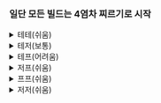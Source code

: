 ### 일단 모든 빌드는 4염차 찌르기로 시작

<details>
<summary>테테(쉬움)</summary>

**뭘 하든 200싸움 가면 압살**

> **둘 다 바이오닉**
> - 탱크&바이킹에 히링링
> - 감시탑 깔고 터렛 도배 하면서 길게 본다
> - 드랍에 좀 털려도 역러쉬 가지 말고 존버
> - 가급적 이득을 보더라도 멀티 비교해서 러쉬 안 가는 쪽으로
  
> **둘 다 메카닉**
> - **뚫기 절대 금지**
> - 메카닉은 근본적으로 뮤탈한테 취약함 
> - 뮤탈로 바이킹 억제시키고, 토르 강요. 우리가 바이킹 싸움을 이겨야 탱크 라인이 유지됨
> - 최대한 탱크 라인 그으면서 상대방이 오길 기다린다
> - 중반에는 저글링 돌리고, 후반에는 스캔&땅굴로 전환. 역시 상대방이 오길 기다린다

> **바이오닉&메카닉**
> - 감시탑&터렛으로 라인 그으면서 200 모으되, 바이오닉 드랍 말아먹는 순간 역러쉬 가능
> - 저그 병력이 녹더라도 적 메카닉 라인을 밀면 끝
> - 바이오닉이 실수하길 기다리면서 침착하게 라인 존버 & 저글링 돌리기
        
> **한명이 배틀**
> - 올 바이킹에 바퀴or맹독충
> - 의료선 짜르고 마린만 조지면 볼 것도 없이 걍 이김
</details>

<details>
<summary>테저(보통)</summary>

**저쪽이 뭘 하든 우리 전술은 하나**

> **초반**
> - 염차 찌르고 나서도 조금씩 눌러준다. 기갑병 준비
> - 바이킹 조금만 찍고 4팩 아머리 탱크 올인
> - 적 바퀴 숫자 보면서 히드라 준비
> - **스캔으로 저그 뮤탈 확인**

> **중반**
> - **뮤탈이면 얄짤 없이 출발**
> - 물량이면 탱크 바이킹 전환 & 럴커 전환
> - 감시탑&터렛으로 후반 길게 본다
> - 뮤탈만 아니면 그냥 물량 실력 싸움. 라인전은 웬만하면 안 밀림

> **후반**
> - 스켄&땅굴에 올인. 테란 라인 긋고, 저글링 돌리기 & 땅굴 럴커로 자원만 턴다
</details>

<details>
<summary>테프(어려움)</summary>

**불사조의 사기성이 테란 시너지와 폭발**

> **불사조**
> - **바이킹or토르 금지** 바이킹은 불사조한테 걍 녹고 토르는 전투중에 길막함
> - **오버 짤리는거 의식** 바깥쪽은 오버는 다 죽는다고 본다
> - 초반에 바이오닉&바퀴. 불사조가 제일 싫어하는 유닛들
> - 졸라 털리면서도 어거지로 트리플 올리기 (어차피 못 부순다) 
> - **상대방이 트리플 따라오는지 확인.** 일꾼 쉬면서 쥐어짜 올인.

> **공허포격기**
> - 올바이킹 하면 분명히 불사조로 꺾는다. 히드라덴 미리 건설
> - 중반쯤 바이킹 조금에 올탱크로 전환해서 테란 상대. 히드라로 불사조 처리
> - 플토가 **트리플 먹으면서 케리어 찍으면** 개돌. 가장 약한 타이밍

> **차원 관문**
> - **차원관문 모든 유닛이 중반까지 바퀴한테 약함**
> - 탱크&바이킹&올바퀴 모아서, 러쉬 가며서 대놓고 멀티
> - 히드라덴 올라갈 때 팩토리 늘리기
> - 히드라 나오면서 바퀴 버리면, 기갑병이 나와줘야 함
</details>

<details>
<summary>저프(쉬움)</summary>

**위와 반대로 불사조가 병신됨**

> **불사조**
> - 존버 하면서 올탱크, 바퀴&히드라 쥐어짠다.
> - 불사조를 더 뽑건 공허를 가건 히드라를 못 막음
> - 바퀴 상대로 탱크 효율이 극강. 저글링은 모두한테 녹음
> - **맹독충만 의식하면서** 적 트리플 타이밍에 쭉 뚫기
> - 침착하게 트리플부터 밀어야 함. 추가 병력 짤리는게 약점

> **공허포격기**
> - 올바이킹 하면 분명히 불사조로 꺾는다. 히드라덴 미리 건설
> - 불사조 보면 바로 올탱크&히드라로 전환
> - **맹독충만 의식하면서** 적 트리플 타이밍에 쭉 뚫기

> **차원관문**
> - **차원관문 모든 유닛이 중반까지 바퀴한테 약함**
> - 바퀴&탱크 조합을 이길 수가 없다. 트리플 타이밍에 러쉬
> - 공허 포격기 의식해서 히드라덴 올리면서 출발
> - 후속으로 히드라 오면 절대 못 막음
> - 후반에는 공중 히드라에 맡기고, 탱크&기갑병에 토르 조금. **바이킹 안 찍는다**
</details>

<details>
<summary>프프(쉬움)</summary>

**바퀴&바이오닉 조합이 개사기**

> **바퀴**
> - 관문 모든 유닛이 중반까지 바퀴한테 녹음
> - 그나마 비비는게 점멸 추적자 (기지 방어에서는 힘 못 씀)
> - 불멸자 쪽은 피하고, 거신 쪽으로 들이 박는다

> **마린**
> - 관문 모든 유닛이 언제나 스팀 마린한테 녹음
> - 스타게이트 모든 유닛이 언제나 스팀 마린한테 녹음
> - 거신 쪽은 피하고, 불멸자 쪽으로 들이 박는다
> - **스톰에 극상성. 스톰이 바퀴에 빠지게 만들어야 함**

> **초중반 전투**
> - **보호막 과중전 점사 할 것.** 보호막 도배해서 방어하면 그냥 멀티
> - 플토가 1:1에서 기본적으로 보호막 충전기로 멀티 지키는데, 2:2에서는 공간 효율이 안 됨
> - 트리플이 완성되는 타이밍에 러쉬. **무리하게 앞마당을 밀지 않는다**

> **중후반 전투**
> - **바퀴 돌리기 안 먹힘.** 플토가 기동성이 더 빠르다
> - 바이오닉 드랍으로 시간 벌면서 **무조건 럴커 빠르게. 관문 유닛은 럴커한테 답이 없다.**
> - 그래서 후반에는 플토 다들 스카이 가는데, 스카이는 마린한테 답이 없다
</details>

<details>
<summary>저저(쉬움)</summary>

**초반 올저글링or올바퀴 올인 러쉬만 조심**

> **손해 본다는 마인드로 초반 올인 의식**
> - 반응로에서 화염차 계속 (게임 끝날때까지)
> - 추가 팩으로 기술실 업글 하면서 화염차 계속
> - 기술실 팩 4개까지는 올린다. **아머리 올리기**
> - 적 바퀴 나오면 탱크 가면서, 히드라덴 올리기
> - 바퀴&탱크 조합을 이길 수가 없다. 트리플 타이밍에 러쉬
> - 뮤탈 의식해서 히드라 뽑으면서 출발
> - 후속으로 히드라 오면 절대 못 막음

> **중반에 피해만 주고 못 끝냈으면**
> - 공중 히드라에 맡기고, 탱크&기갑병에 토르 조금. **바이킹 안 찍는다**
> - 탱크 물량을 저그가 절대 이길 수 없다. 뮤탈이랑 땅굴 식충만 의식하면서 200존버
</details>
